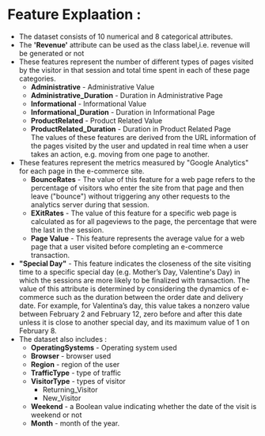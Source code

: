 # Feature Explaation :

* The dataset consists of 10 numerical and 8 categorical attributes. 
* The **'Revenue'** attribute can be used as the class label,i.e. revenue will be generated or not 
* These features represent the number of different types of pages visited by the visitor in that session and total time spent in each of these page categories.
    * **Administrative** - Administrative Value
    * **Administrative_Duration** - Duration in Administrative Page
    * **Informational** - Informational Value
    * **Informational_Duration** - Duration in Informational Page
    * **ProductRelated** - Product Related Value
    * **ProductRelated_Duration** - Duration in Product Related Page        
The values of these features are derived from the URL information of the pages visited by the user and updated in real time when a user takes an action, e.g. moving from one page to another. 
* These features represent the metrics measured by "Google Analytics" for each page in the e-commerce site. 
    * **BounceRates** - The value of this feature for a web page refers to the percentage of visitors who enter the site from that page and then leave ("bounce") without triggering any other requests to the analytics server during that session. 
    * **EXitRates** - The value of this feature for a specific web page is calculated as for all pageviews to the page, the percentage that were the last in the session. 
    * **Page Value** - This feature represents the average value for a web page that a user visited before completing an e-commerce transaction.
* **"Special Day"** - This feature indicates the closeness of the site visiting time to a specific special day (e.g. Mother’s Day, Valentine's Day) in which the sessions are more likely to be finalized with transaction. The value of this attribute is determined by considering the dynamics of e-commerce such as the duration between the order date and delivery date. For example, for Valentina’s day, this value takes a nonzero value between February 2 and February 12, zero before and after this date unless it is close to another special day, and its maximum value of 1 on February 8. 
* The dataset also includes :
    * **OperatingSystems** - Operating system used
    * **Browser** - browser used
    * **Region** - region of the user
    * **TrafficType** - type of traffic
    * **VisitorType** - types of visitor
        * Returning_Visitor
        * New_Visitor
    * **Weekend** - a Boolean value indicating whether the date of the visit is weekend or not
    * **Month** - month of the year.